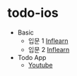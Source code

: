 # todo-ios

- Basic 
  - 입문 1 [Inflearn](https://www.inflearn.com/course/아이폰-앱-개발/)
  - 입문 2 [Inflearn](https://www.inflearn.com/course/아이폰-앱-개발-입문-2편/)
- Todo App 
  - [Youtube](https://youtu.be/V9kgI0ebUZ0)